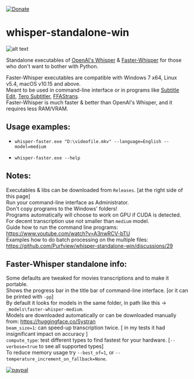 [![Donate](https://img.shields.io/badge/Donate-PayPal-green.svg)](https://www.paypal.com/donate?hosted_button_id=JF5BEQE3YQGH2)   

# whisper-standalone-win

![alt text](https://i.imgur.com/DYVm3u6.png)

Standalone executables of [OpenAI's Whisper](https://github.com/openai/whisper) & [Faster-Whisper](https://github.com/guillaumekln/faster-whisper) for those who don't want to bother with Python.

Faster-Whisper executables are compatible with Windows 7 x64, Linux v5.4, macOS v10.15 and above.    
Meant to be used in command-line interface or in programs like [Subtitle Edit](https://github.com/SubtitleEdit/subtitleedit), [Tero Subtitler](https://github.com/URUWorks/TeroSubtitler), [FFAStrans](https://ffastrans.com/wp/).     
Faster-Whisper is much faster & better than OpenAI's Whisper, and it requires less RAM/VRAM.

## Usage examples:
* `whisper-faster.exe "D:\videofile.mkv" --language=English --model=medium`   

* `whisper-faster.exe --help`

## Notes:

Executables & libs can be downloaded from `Releases`. [at the right side of this page]   
Run your command-line interface as Administrator.   
Don't copy programs to the Windows' folders!    
Programs automatically will choose to work on GPU if CUDA is detected.   
For decent transcription use not smaller than `medium` model.   
Guide how to run the command line programs: https://www.youtube.com/watch?v=A3nwRCV-bTU   
Examples how to do batch processing on the multiple files: https://github.com/Purfview/whisper-standalone-win/discussions/29   
   
   
## Faster-Whisper standalone info:

Some defaults are tweaked for movies transcriptions and to make it portable.   
Shows the progress bar in the title bar of command-line interface. [or it can be printed with `-pp`]   
By default it looks for models in the same folder, in path like this -> `_models\faster-whisper-medium`.   
Models are downloaded automatically or can be downloaded manually from: https://huggingface.co/Systran        
`beam_size=1`: can speed-up transcription twice. [ in my tests it had insignificant impact on accuracy ]     
`compute_type`: test different types to find fastest for your hardware. [`--verbose=true` to see all supported types]    
To reduce memory usage try `--best_of=1`, or `--temperature_increment_on_fallback=None`.   

[![paypal](https://www.paypalobjects.com/en_US/i/btn/btn_donateCC_LG.gif)](https://www.paypal.com/donate?hosted_button_id=JF5BEQE3YQGH2)



